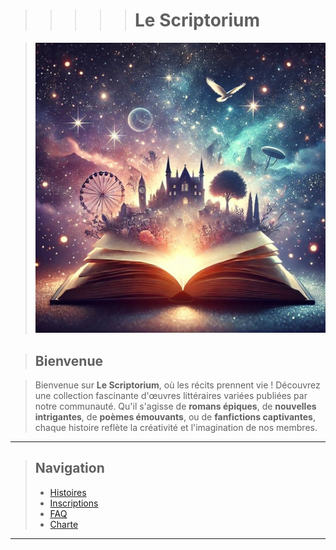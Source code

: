 
>>>>> # Le Scriptorium

> ![Texte alternatif](assets/files/image2.jpg)


> ## Bienvenue

> Bienvenue sur **Le Scriptorium**, où les récits prennent vie ! Découvrez une collection fascinante d'œuvres littéraires variées publiées par notre communauté. Qu'il s'agisse de **romans épiques**, de **nouvelles intrigantes**, de **poèmes émouvants**, ou de **fanfictions captivantes**, chaque histoire reflète la créativité et l'imagination de nos membres.

---

 > ## Navigation
> - [Histoires](histoires.md)
> - [Inscriptions](inscriptions.md)
> - [FAQ](faq.md)
> - [Charte](charte.md)

---
